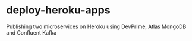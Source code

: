 # deploy-heroku-apps
Publishing two microservices on Heroku using DevPrime, Atlas MongoDB and Confluent Kafka
